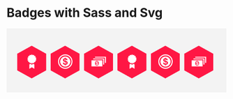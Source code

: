 # Badges with Sass and Svg
![alt tag](https://github.com/ivanalbizu/Badges-with-Sass-and-Svg/blob/master/img/sass-svg-badge.png)
